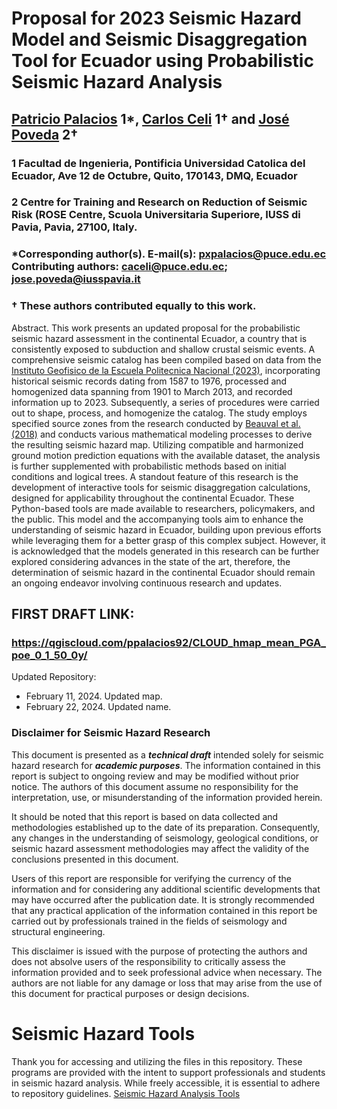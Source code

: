 # Proposal for 2023 Seismic Hazard Model and Seismic Disaggregation Tool for Ecuador using Probabilistic Seismic Hazard Analysis
## [Patricio Palacios](https://github.com/ppalacios92) 1*, [Carlos Celi](https://github.com/Normando1945) 1† and [José Poveda](https://github.com/JosePovedaHinojosa) 2†
### 1 Facultad de Ingenieria, Pontificia Universidad Catolica del Ecuador, Ave 12 de Octubre, Quito, 170143, DMQ, Ecuador
### 2 Centre for Training and Research on Reduction of Seismic Risk (ROSE Centre, Scuola Universitaria Superiore, IUSS di Pavia, Pavia, 27100, Italy.

### *Corresponding author(s). E-mail(s): [pxpalacios@puce.edu.ec](https://github.com/ppalacios92) Contributing authors: [caceli@puce.edu.ec](https://github.com/Normando1945); [jose.poveda@iusspavia.it](https://github.com/JosePovedaHinojosa)
### † These authors contributed equally to this work.



Abstract. This work presents an updated proposal for the probabilistic seismic hazard assessment in the continental Ecuador, a country that is consistently exposed to subduction and shallow crustal seismic events. A comprehensive seismic catalog has been compiled based on data from the [Instituto Geofisico de la Escuela Politecnica Nacional (2023)](https://www.igepn.edu.ec/), incorporating historical seismic records dating from 1587 to 1976, processed and homogenized data spanning from 1901 to March 2013, and recorded information up to 2023. Subsequently, a series of procedures were carried out to shape, process, and homogenize the catalog. The study employs specified source zones from the research conducted by [Beauval et al. (2018)](https://doi.org/10.1785/0120170259) and conducts various mathematical modeling processes to derive the resulting seismic hazard map. Utilizing compatible and harmonized ground motion prediction equations with the available dataset, the analysis is further supplemented with probabilistic methods based on initial conditions and logical trees. A standout feature of this research is the development of interactive tools for seismic disaggregation calculations, designed for applicability throughout the continental Ecuador. These Python-based tools are made available to researchers, policymakers, and the public. This model and the accompanying tools aim to enhance the understanding of seismic hazard in Ecuador, building upon previous efforts while leveraging them for a better grasp of this complex subject. However, it is acknowledged that the models generated in this research can be further explored considering advances in the state of the art, therefore, the determination of seismic hazard in the continental Ecuador should remain an ongoing endeavor involving continuous research and updates.

## FIRST DRAFT LINK: 
<!-- ### https://ppalacios92.github.io/SeismicHazard2023_poe0.1_50y/ -->

### https://qgiscloud.com/ppalacios92/CLOUD_hmap_mean_PGA_poe_0_1_50_0y/
Updated Repository: 
- February 11, 2024. Updated map.
- February 22, 2024. Updated name.

### Disclaimer for Seismic Hazard Research

This document is presented as a ***technical draft*** intended solely for seismic hazard research for ***academic purposes***. The information contained in this report is subject to ongoing review and may be modified without prior notice. The authors of this document assume no responsibility for the interpretation, use, or misunderstanding of the information provided herein.

It should be noted that this report is based on data collected and methodologies established up to the date of its preparation. Consequently, any changes in the understanding of seismology, geological conditions, or seismic hazard assessment methodologies may affect the validity of the conclusions presented in this document.

Users of this report are responsible for verifying the currency of the information and for considering any additional scientific developments that may have occurred after the publication date. It is strongly recommended that any practical application of the information contained in this report be carried out by professionals trained in the fields of seismology and structural engineering.

This disclaimer is issued with the purpose of protecting the authors and does not absolve users of the responsibility to critically assess the information provided and to seek professional advice when necessary. The authors are not liable for any damage or loss that may arise from the use of this document for practical purposes or design decisions.

# **Seismic Hazard Tools**
Thank you for accessing and utilizing the files in this repository. These programs are provided with the intent to support professionals and students in seismic hazard analysis. While freely accessible, it is essential to adhere to repository guidelines.
[Seismic Hazard Analysis Tools](https://github.com/ppalacios92/SeismicHazardAnalysisTools)
